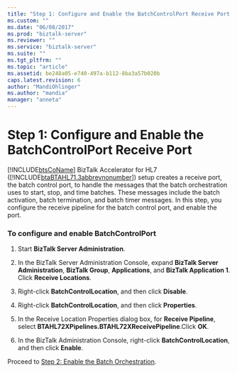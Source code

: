 ```yaml
---
title: "Step 1: Configure and Enable the BatchControlPort Receive Port | Microsoft Docs"
ms.custom: ""
ms.date: "06/08/2017"
ms.prod: "biztalk-server"
ms.reviewer: ""
ms.service: "biztalk-server"
ms.suite: ""
ms.tgt_pltfrm: ""
ms.topic: "article"
ms.assetid: be248a05-e740-497a-b112-8ba3a57b020b
caps.latest.revision: 6
author: "MandiOhlinger"
ms.author: "mandia"
manager: "anneta"
---
```

# Step 1: Configure and Enable the BatchControlPort Receive Port
[!INCLUDE[btsCoName](../../includes/btsconame-md.md)] BizTalk Accelerator for HL7 ([!INCLUDE[btaBTAHL71.3abbrevnonumber](../../includes/btabtahl71-3abbrevnonumber-md.md)]) setup creates a receive port, the batch control port, to handle the messages that the batch orchestration uses to start, stop, and time batches. These messages include the batch activation, batch termination, and batch timer messages. In this step, you configure the receive pipeline for the batch control port, and enable the port.  
  
### To configure and enable BatchControlPort  
  
1.  Start **BizTalk Server Administration**.  
  
2.  In the BizTalk Server Administration Console, expand **BizTalk Server Administration**, **BizTalk Group**, **Applications**, and **BizTalk Application 1**. Click **Receive Locations**.  
  
3.  Right-click **BatchControlLocation**, and then click **Disable**.  
  
4.  Right-click **BatchControlLocation**, and then click **Properties**.  
  
5.  In the Receive Location Properties dialog box, for **Receive Pipeline**, select **BTAHL72XPipelines.BTAHL72XReceivePipeline**.Click **OK**.  
  
6.  In the BizTalk Administration Console, right-click **BatchControlLocation**, and then click **Enable**.  
  
 Proceed to [Step 2: Enable the Batch Orchestration](../../adapters-and-accelerators/accelerator-hl7/step-2-enable-the-batch-orchestration.md).